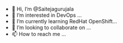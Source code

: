- 👋 Hi, I’m @Saitejagurujala
- 👀 I’m interested in DevOps ...
- 🌱 I’m currently learning RedHat OpenShift...
- 💞️ I’m looking to collaborate on ...
- 📫 How to reach me ...

<!---
Saitejagurujala/Saitejagurujala is a ✨ special ✨ repository because its `README.md` (this file) appears on your GitHub profile.
You can click the Preview link to take a look at your changes.
--->
